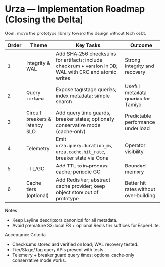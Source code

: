 # Urza — Implementation Roadmap (Closing the Delta)

Goal: move the prototype library toward the design without tech debt.

| Order | Theme | Key Tasks | Outcome |
| --- | --- | --- | --- |
| 1 | Integrity & WAL | Add SHA‑256 checksums for artifacts; include checksum + version in DB; WAL with CRC and atomic writes | Strong integrity and recovery |
| 2 | Query surface | Expose tag/stage queries; index metadata; simple search | Useful metadata queries for Tamiyo |
| 3 | Circuit breakers & latency SLO | Add query time guards, breaker states; optionally conservative mode (cache‑only) | Predictable performance under load |
| 4 | Telemetry | Emit `urza.query.duration_ms`, `urza.cache.hit_rate`, breaker state via Oona | Operator visibility |
| 5 | TTL/GC | Add TTL to in‑process cache; periodic GC | Bounded memory |
| 6 | Cache tiers (optional) | Add Redis tier; abstract cache provider; keep object store out of prototype | Better hit rates without over‑building |

Notes
- Keep Leyline descriptors canonical for all metadata.
- Avoid premature S3: local FS + optional Redis tier suffices for Esper‑Lite.

Acceptance Criteria
- Checksums stored and verified on load; WAL recovery tested.
- Tier/Stage/Tag query APIs present with tests.
- Telemetry + breaker guard query times; optional cache‑only conservative mode works.

